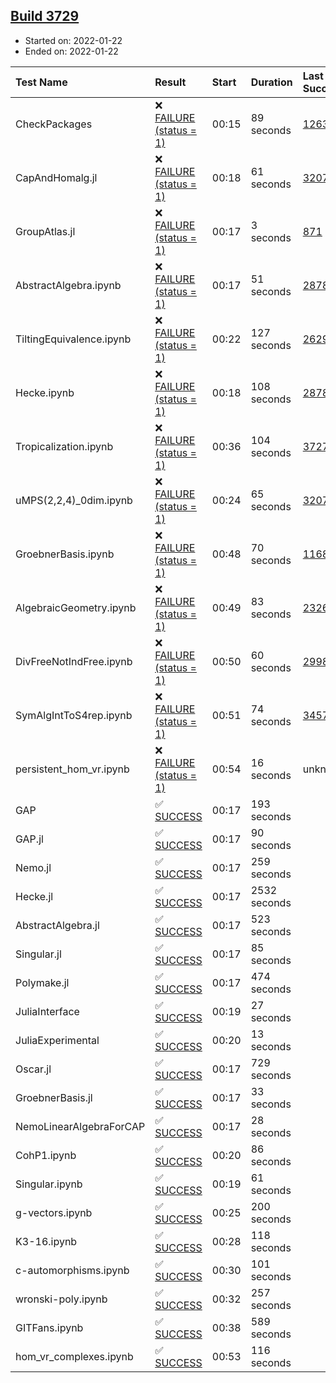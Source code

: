 ## [Build 3729](https://oscarci.mathematik.uni-kl.de/job/oscar-stable/3729/)

* Started on: 2022-01-22
* Ended on: 2022-01-22

| Test Name    | Result | Start | Duration | Last Success | First Failure |
|:-------------|:-------|:------|:---------|:-------------|:--------------|
| CheckPackages | ❌ [FAILURE (status = 1)](https://oscarci.mathematik.uni-kl.de/job/oscar-stable/3729/artifact/logs/build-3729/CheckPackages.log) | 00:15 | 89 seconds | [1263](https://oscarci.mathematik.uni-kl.de/job/oscar-stable/1263/) | [1264](https://oscarci.mathematik.uni-kl.de/job/oscar-stable/1264/) |
| CapAndHomalg.jl | ❌ [FAILURE (status = 1)](https://oscarci.mathematik.uni-kl.de/job/oscar-stable/3729/artifact/logs/build-3729/CapAndHomalg.jl.log) | 00:18 | 61 seconds | [3207](https://oscarci.mathematik.uni-kl.de/job/oscar-stable/3207/) | [3208](https://oscarci.mathematik.uni-kl.de/job/oscar-stable/3208/) |
| GroupAtlas.jl | ❌ [FAILURE (status = 1)](https://oscarci.mathematik.uni-kl.de/job/oscar-stable/3729/artifact/logs/build-3729/GroupAtlas.jl.log) | 00:17 | 3 seconds | [871](https://oscarci.mathematik.uni-kl.de/job/oscar-stable/871/) | [872](https://oscarci.mathematik.uni-kl.de/job/oscar-stable/872/) |
| AbstractAlgebra.ipynb | ❌ [FAILURE (status = 1)](https://oscarci.mathematik.uni-kl.de/job/oscar-stable/3729/artifact/logs/build-3729/AbstractAlgebra.ipynb.log) | 00:17 | 51 seconds | [2878](https://oscarci.mathematik.uni-kl.de/job/oscar-stable/2878/) | [2879](https://oscarci.mathematik.uni-kl.de/job/oscar-stable/2879/) |
| TiltingEquivalence.ipynb | ❌ [FAILURE (status = 1)](https://oscarci.mathematik.uni-kl.de/job/oscar-stable/3729/artifact/logs/build-3729/TiltingEquivalence.ipynb.log) | 00:22 | 127 seconds | [2629](https://oscarci.mathematik.uni-kl.de/job/oscar-stable/2629/) | [2630](https://oscarci.mathematik.uni-kl.de/job/oscar-stable/2630/) |
| Hecke.ipynb | ❌ [FAILURE (status = 1)](https://oscarci.mathematik.uni-kl.de/job/oscar-stable/3729/artifact/logs/build-3729/Hecke.ipynb.log) | 00:18 | 108 seconds | [2878](https://oscarci.mathematik.uni-kl.de/job/oscar-stable/2878/) | [2879](https://oscarci.mathematik.uni-kl.de/job/oscar-stable/2879/) |
| Tropicalization.ipynb | ❌ [FAILURE (status = 1)](https://oscarci.mathematik.uni-kl.de/job/oscar-stable/3729/artifact/logs/build-3729/Tropicalization.ipynb.log) | 00:36 | 104 seconds | [3727](https://oscarci.mathematik.uni-kl.de/job/oscar-stable/3727/) | [3728](https://oscarci.mathematik.uni-kl.de/job/oscar-stable/3728/) |
| uMPS(2,2,4)_0dim.ipynb | ❌ [FAILURE (status = 1)](https://oscarci.mathematik.uni-kl.de/job/oscar-stable/3729/artifact/logs/build-3729/uMPS-2-2-4-_0dim.ipynb.log) | 00:24 | 65 seconds | [3207](https://oscarci.mathematik.uni-kl.de/job/oscar-stable/3207/) | [3208](https://oscarci.mathematik.uni-kl.de/job/oscar-stable/3208/) |
| GroebnerBasis.ipynb | ❌ [FAILURE (status = 1)](https://oscarci.mathematik.uni-kl.de/job/oscar-stable/3729/artifact/logs/build-3729/GroebnerBasis.ipynb.log) | 00:48 | 70 seconds | [1168](https://oscarci.mathematik.uni-kl.de/job/oscar-stable/1168/) | [1169](https://oscarci.mathematik.uni-kl.de/job/oscar-stable/1169/) |
| AlgebraicGeometry.ipynb | ❌ [FAILURE (status = 1)](https://oscarci.mathematik.uni-kl.de/job/oscar-stable/3729/artifact/logs/build-3729/AlgebraicGeometry.ipynb.log) | 00:49 | 83 seconds | [2326](https://oscarci.mathematik.uni-kl.de/job/oscar-stable/2326/) | [2327](https://oscarci.mathematik.uni-kl.de/job/oscar-stable/2327/) |
| DivFreeNotIndFree.ipynb | ❌ [FAILURE (status = 1)](https://oscarci.mathematik.uni-kl.de/job/oscar-stable/3729/artifact/logs/build-3729/DivFreeNotIndFree.ipynb.log) | 00:50 | 60 seconds | [2998](https://oscarci.mathematik.uni-kl.de/job/oscar-stable/2998/) | [2999](https://oscarci.mathematik.uni-kl.de/job/oscar-stable/2999/) |
| SymAlgIntToS4rep.ipynb | ❌ [FAILURE (status = 1)](https://oscarci.mathematik.uni-kl.de/job/oscar-stable/3729/artifact/logs/build-3729/SymAlgIntToS4rep.ipynb.log) | 00:51 | 74 seconds | [3457](https://oscarci.mathematik.uni-kl.de/job/oscar-stable/3457/) | [3458](https://oscarci.mathematik.uni-kl.de/job/oscar-stable/3458/) |
| persistent_hom_vr.ipynb | ❌ [FAILURE (status = 1)](https://oscarci.mathematik.uni-kl.de/job/oscar-stable/3729/artifact/logs/build-3729/persistent_hom_vr.ipynb.log) | 00:54 | 16 seconds | unknown | unknown |
| GAP | ✅ [SUCCESS](https://oscarci.mathematik.uni-kl.de/job/oscar-stable/3729/artifact/logs/build-3729/GAP.log) | 00:17 | 193 seconds |  |  |
| GAP.jl | ✅ [SUCCESS](https://oscarci.mathematik.uni-kl.de/job/oscar-stable/3729/artifact/logs/build-3729/GAP.jl.log) | 00:17 | 90 seconds |  |  |
| Nemo.jl | ✅ [SUCCESS](https://oscarci.mathematik.uni-kl.de/job/oscar-stable/3729/artifact/logs/build-3729/Nemo.jl.log) | 00:17 | 259 seconds |  |  |
| Hecke.jl | ✅ [SUCCESS](https://oscarci.mathematik.uni-kl.de/job/oscar-stable/3729/artifact/logs/build-3729/Hecke.jl.log) | 00:17 | 2532 seconds |  |  |
| AbstractAlgebra.jl | ✅ [SUCCESS](https://oscarci.mathematik.uni-kl.de/job/oscar-stable/3729/artifact/logs/build-3729/AbstractAlgebra.jl.log) | 00:17 | 523 seconds |  |  |
| Singular.jl | ✅ [SUCCESS](https://oscarci.mathematik.uni-kl.de/job/oscar-stable/3729/artifact/logs/build-3729/Singular.jl.log) | 00:17 | 85 seconds |  |  |
| Polymake.jl | ✅ [SUCCESS](https://oscarci.mathematik.uni-kl.de/job/oscar-stable/3729/artifact/logs/build-3729/Polymake.jl.log) | 00:17 | 474 seconds |  |  |
| JuliaInterface | ✅ [SUCCESS](https://oscarci.mathematik.uni-kl.de/job/oscar-stable/3729/artifact/logs/build-3729/JuliaInterface.log) | 00:19 | 27 seconds |  |  |
| JuliaExperimental | ✅ [SUCCESS](https://oscarci.mathematik.uni-kl.de/job/oscar-stable/3729/artifact/logs/build-3729/JuliaExperimental.log) | 00:20 | 13 seconds |  |  |
| Oscar.jl | ✅ [SUCCESS](https://oscarci.mathematik.uni-kl.de/job/oscar-stable/3729/artifact/logs/build-3729/Oscar.jl.log) | 00:17 | 729 seconds |  |  |
| GroebnerBasis.jl | ✅ [SUCCESS](https://oscarci.mathematik.uni-kl.de/job/oscar-stable/3729/artifact/logs/build-3729/GroebnerBasis.jl.log) | 00:17 | 33 seconds |  |  |
| NemoLinearAlgebraForCAP | ✅ [SUCCESS](https://oscarci.mathematik.uni-kl.de/job/oscar-stable/3729/artifact/logs/build-3729/NemoLinearAlgebraForCAP.log) | 00:17 | 28 seconds |  |  |
| CohP1.ipynb | ✅ [SUCCESS](https://oscarci.mathematik.uni-kl.de/job/oscar-stable/3729/artifact/logs/build-3729/CohP1.ipynb.log) | 00:20 | 86 seconds |  |  |
| Singular.ipynb | ✅ [SUCCESS](https://oscarci.mathematik.uni-kl.de/job/oscar-stable/3729/artifact/logs/build-3729/Singular.ipynb.log) | 00:19 | 61 seconds |  |  |
| g-vectors.ipynb | ✅ [SUCCESS](https://oscarci.mathematik.uni-kl.de/job/oscar-stable/3729/artifact/logs/build-3729/g-vectors.ipynb.log) | 00:25 | 200 seconds |  |  |
| K3-16.ipynb | ✅ [SUCCESS](https://oscarci.mathematik.uni-kl.de/job/oscar-stable/3729/artifact/logs/build-3729/K3-16.ipynb.log) | 00:28 | 118 seconds |  |  |
| c-automorphisms.ipynb | ✅ [SUCCESS](https://oscarci.mathematik.uni-kl.de/job/oscar-stable/3729/artifact/logs/build-3729/c-automorphisms.ipynb.log) | 00:30 | 101 seconds |  |  |
| wronski-poly.ipynb | ✅ [SUCCESS](https://oscarci.mathematik.uni-kl.de/job/oscar-stable/3729/artifact/logs/build-3729/wronski-poly.ipynb.log) | 00:32 | 257 seconds |  |  |
| GITFans.ipynb | ✅ [SUCCESS](https://oscarci.mathematik.uni-kl.de/job/oscar-stable/3729/artifact/logs/build-3729/GITFans.ipynb.log) | 00:38 | 589 seconds |  |  |
| hom_vr_complexes.ipynb | ✅ [SUCCESS](https://oscarci.mathematik.uni-kl.de/job/oscar-stable/3729/artifact/logs/build-3729/hom_vr_complexes.ipynb.log) | 00:53 | 116 seconds |  |  |

